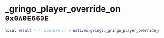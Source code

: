 # _gringo_player_override_on `0x0A0E660E`

```lua
local result --[[ boolean ]] = natives.gringo._gringo_player_override_on()
```